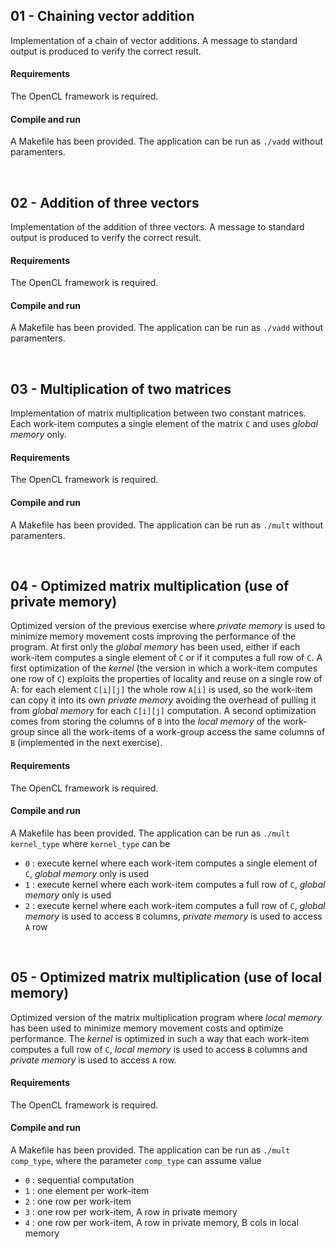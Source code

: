 ## 01 - Chaining vector addition
Implementation of a chain of vector additions. A message to standard output is produced to verify the correct result.

#### Requirements
The OpenCL framework is required.

#### Compile and run
A Makefile has been provided. The application can be run as ```./vadd``` without paramenters.

<br>

## 02 - Addition of three vectors
Implementation of the addition of three vectors. A message to standard output is produced to verify the correct result.

#### Requirements
The OpenCL framework is required.

#### Compile and run
A Makefile has been provided. The application can be run as ```./vadd``` without paramenters.

<br>

## 03 - Multiplication of two matrices
Implementation of matrix multiplication between two constant matrices. Each work-item computes a single element of the matrix ```C``` and uses *global memory* only.

#### Requirements
The OpenCL framework is required.

#### Compile and run
A Makefile has been provided. The application can be run as ```./mult``` without paramenters.

<br>

## 04 - Optimized matrix multiplication (use of private memory)
Optimized version of the previous exercise where *private memory* is used to minimize memory movement costs improving the performance of the program. At first only the *global memory* has been used, either if each work-item computes a single element of ```C``` or if it computes a full row of ```C```. A first optimization of the *kernel* (the version in which a work-item computes one row of ```C```) exploits the properties of locality and reuse on a single row of A: for each element ```C[i][j]``` the whole row ```A[i]``` is used, so the work-item can copy it into its own *private memory* avoiding the overhead of pulling it from *global memory* for each ```C[i][j]``` computation. A second optimization comes from storing the columns of ```B``` into the *local memory* of the work-group since all the work-items of a work-group access the same columns of ```B``` (implemented in the next exercise).

#### Requirements
The OpenCL framework is required.

#### Compile and run
A Makefile has been provided. The application can be run as ```./mult kernel_type``` where ```kernel_type``` can be 
* ```0``` : execute kernel where each work-item computes a single element of ```C```, *global memory* only is used
* ```1``` : execute kernel where each work-item computes a full row of ```C```, *global memory* only is used
* ```2``` : execute kernel where each work-item computes a full row of ```C```, *global memory* is used to access ```B``` columns, *private memory* is used to access ```A``` row

<br>

## 05 - Optimized matrix multiplication (use of local memory)
Optimized version of the matrix multiplication program where *local memory* has been used to minimize memory movement costs and optimize performance. The *kernel* is optimized in such a way that each work-item computes a full row of ```C```, *local memory* is used to access ```B``` columns and *private memory* is used to access ```A``` row.

#### Requirements
The OpenCL framework is required.

#### Compile and run
A Makefile has been provided. The application can be run as ```./mult comp_type```, where the parameter ```comp_type``` can assume value
* ```0``` : sequential computation
* ```1``` : one element per work-item
* ```2``` : one row per work-item
* ```3``` : one row per work-item, A row in private memory
* ```4``` : one row per work-item, A row in private memory, B cols in local memory

<br>

<!--
## 06 -
Implementation of

#### Requirements
The OpenCL framework is required.

#### Compile and run
A Makefile has been provided. The application can be run as ```./vadd``` without paramenters.

<br>

## 07 -
Implementation of

#### Requirements
The OpenCL framework is required.

#### Compile and run
A Makefile has been provided. The application can be run as ```./vadd``` without paramenters.

-->
